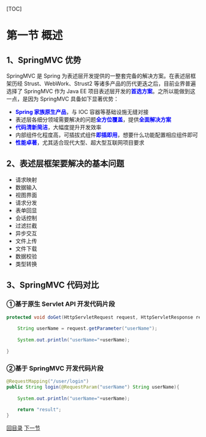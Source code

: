 [TOC]

# 第一节 概述



## 1、SpringMVC 优势

SpringMVC 是 Spring 为表述层开发提供的一整套完备的解决方案。在表述层框架历经 Strust、WebWork、Strust2 等诸多产品的历代更迭之后，目前业界普遍选择了 SpringMVC 作为 Java EE 项目表述层开发的<span style="color:blue;font-weight:bold;">首选方案</span>。之所以能做到这一点，是因为 SpringMVC 具备如下显著优势：

- <span style="color:blue;font-weight:bold;">Spring 家族原生产品</span>，与 IOC 容器等基础设施无缝对接
- 表述层各细分领域需要解决的问题<span style="color:blue;font-weight:bold;">全方位覆盖</span>，提供<span style="color:blue;font-weight:bold;">全面解决方案</span>
- <span style="color:blue;font-weight:bold;">代码清新简洁</span>，大幅度提升开发效率
- 内部组件化程度高，可插拔式组件<span style="color:blue;font-weight:bold;">即插即用</span>，想要什么功能配置相应组件即可
- <span style="color:blue;font-weight:bold;">性能卓著</span>，尤其适合现代大型、超大型互联网项目要求



## 2、表述层框架要解决的基本问题

- 请求映射
- 数据输入
- 视图界面
- 请求分发
- 表单回显
- 会话控制
- 过滤拦截
- 异步交互
- 文件上传
- 文件下载
- 数据校验
- 类型转换



## 3、SpringMVC 代码对比

### ①基于原生 Servlet API 开发代码片段

```java
protected void doGet(HttpServletRequest request, HttpServletResponse response) throws ServletException, IOException {   
    
    String userName = request.getParameter("userName");
    
    System.out.println("userName="+userName);
    
}
```



### ②基于 SpringMVC 开发代码片段

```java
@RequestMapping("/user/login")
public String login(@RequestParam("userName") String userName){
    
    System.out.println("userName="+userName);
    
    return "result";
}
```



[回目录](index.html) [下一节](verse02.html)